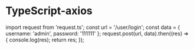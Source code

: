# TypeScript-axios
import request from 'request.ts';
const url = '/user/login';
const data = { username: 'admin', password: '111111' };
request.post(url, data).then((res) => {
  console.log(res);
  return res;
});
